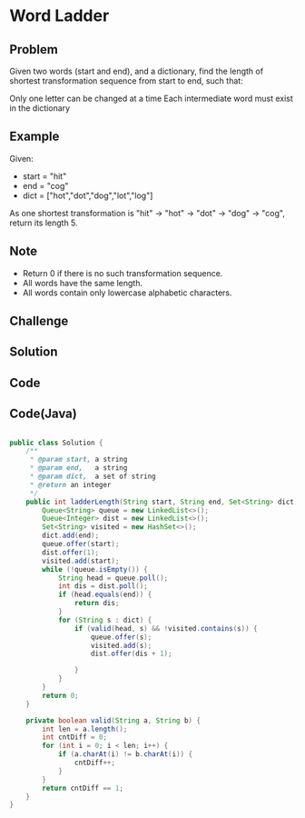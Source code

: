 Word Ladder
===


Problem
-------

Given two words (start and end), and a dictionary, find the length of shortest transformation sequence from start to end, such that:

Only one letter can be changed at a time
Each intermediate word must exist in the dictionary

Example
-------

Given:

- start = "hit"
- end = "cog"
- dict = ["hot","dot","dog","lot","log"]

As one shortest transformation is "hit" -> "hot" -> "dot" -> "dog" -> "cog",
return its length 5.

Note
---------

- Return 0 if there is no such transformation sequence.
- All words have the same length.
- All words contain only lowercase alphabetic characters.

Challenge
---------

Solution
--------

Code
----


Code(Java)
----------

```java

public class Solution {
    /**
     * @param start, a string
     * @param end,   a string
     * @param dict,  a set of string
     * @return an integer
     */
    public int ladderLength(String start, String end, Set<String> dict) {
        Queue<String> queue = new LinkedList<>();
        Queue<Integer> dist = new LinkedList<>();
        Set<String> visited = new HashSet<>();
        dict.add(end);
        queue.offer(start);
        dist.offer(1);
        visited.add(start);
        while (!queue.isEmpty()) {
            String head = queue.poll();
            int dis = dist.poll();
            if (head.equals(end)) {
                return dis;
            }
            for (String s : dict) {
                if (valid(head, s) && !visited.contains(s)) {
                    queue.offer(s);
                    visited.add(s);
                    dist.offer(dis + 1);

                }
            }
        }
        return 0;
    }

    private boolean valid(String a, String b) {
        int len = a.length();
        int cntDiff = 0;
        for (int i = 0; i < len; i++) {
            if (a.charAt(i) != b.charAt(i)) {
                cntDiff++;
            }
        }
        return cntDiff == 1;
    }
}
```